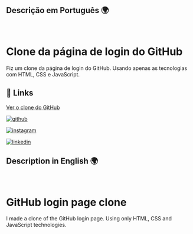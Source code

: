 ## Descrição em Português 🌍

<br>

# Clone da página de login do GitHub

Fiz um clone da página de login do GitHub. Usando apenas as tecnologias com HTML, CSS e JavaScript.

## 🔗 Links

[Ver o clone do GitHub](https://antonioamandio.github.io/github-login-page/)

[![github](https://img.shields.io/badge/github-000?style=for-the-badge&logo=ko-fi&logoColor=white)](https://github.com/antonioamandio)

[![instagram](https://img.shields.io/badge/instagram-darkred?style=for-the-badge&logo=instagram&logoColor=white)](https://www.instagram.com/antonio__amandio/)

[![linkedin](https://img.shields.io/badge/linkedin-blue?style=for-the-badge&logo=linkedin&logoColor=white)](https://www.linkedin.com/in/antonioamandio)

## Description in English 🌍

<br>

# GitHub login page clone

I made a clone of the GitHub login page. Using only HTML, CSS and JavaScript technologies.
